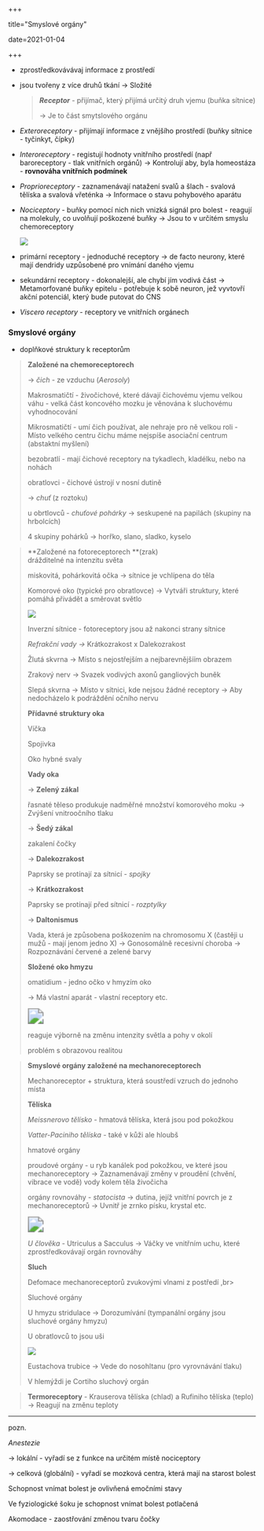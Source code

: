 +++

title="Smyslové orgány"

date=2021-01-04

+++

- zprostředkovávávaj informace z prostředí

- jsou tvořeny z více druhů tkání $\to$ Složité

  > ***Receptor*** - přijímač, který přijímá určitý druh vjemu (buňka sítnice)<br>
  >
  > $\to$ Je to část smytslového orgánu

- *Exteroreceptory* - přijímají informace z vnějšího prostředí (buňky sítnice - tyčinkyt, čípky)

- *Interoreceptory* - registují hodnoty vnitřního prostředí (např baroreceptory - tlak vnitřních orgánů) $\to$ Kontrolují aby, byla homeostáza - **rovnováha vnitřních podmínek**

- *Proprioreceptory* - zaznamenávají natažení svalů a šlach - svalová tělíska a svalová vřeténka $\to$ Informace o stavu pohybového aparátu

- *Nociceptory* - buňky pomocí nich nich vnizká signál pro bolest - reagují na molekuly, co uvolňují poškozené buňky $\to$ Jsou to v určitém smyslu chemoreceptory

  ![](https://github.com/cervthecoder/github_images/blob/master/Screenshot%202021-02-04%20at%2008.44.02.png?raw=true)

- primární receptory - jednoduché receptory $\to$ de facto neurony, které mají dendridy uzpůsobené pro vnímání daného vjemu

- sekundární receptory - dokonalejší, ale chybí jím vodivá část $\to$ Metamorfované buňky epitelu - potřebuje k sobě neuron, jež vyvtovří akční potenciál, který bude putovat do CNS

- *Viscero receptory* - receptory ve vnitřních orgánech

### Smyslové orgány

- doplňkové struktury k receptorům

> **Založené na chemoreceptorech** <br>
>
> $\to$ *čich* - ze vzduchu (*Aerosoly*) <br>
>
> Makrosmatičtí - živočichové, které dávají čichovému vjemu velkou váhu - velká část koncového mozku je věnována k sluchovému vyhodnocování <br>
>
> Mikrosmatičtí - umí čich používat, ale nehraje pro ně velkou roli - Místo velkého centru čichu máme nejspíše asociační centrum (abstaktní myšlení) <br>
>
> bezobratlí - mají čichové receptory na tykadlech, kladélku, nebo na nohách <br>
>
> obratlovci - čichové ústrojí v nosní dutině <br>
>
> $\to$ *chuť* (z roztoku) <br>
>
> u obrtlovců - *chuťové pohárky* $\to$ seskupené na papilách (skupiny na hrbolcích) <br>
>
> 4 skupiny pohárků $\to$ horřko, slano, sladko, kyselo

> **Založené na fotoreceptorech **(zrak)<br> drážditelné na intenzitu světa <br>
>
> miskovitá, pohárkovitá očka $\to$ sítnice je vchlípena do těla<br>
>
> Komorové oko (typické pro obratlovce) $\to$ Vytváři struktury, které pomáhá přivádět a směrovat světlo
>
> ![](https://github.com/cervthecoder/github_images/blob/master/Schematic_diagram_of_the_human_eye_cs.svg.png?raw=true)<br>
>
> Inverzní sítnice - fotoreceptory jsou až nakonci strany sítnice<br>
>
> *Refrakční vady $\to$* Krátkozrakost x Dalekozrakost <br>
>
> Žlutá skvrna $\to$ Místo s nejostřejším a nejbarevnějšíím obrazem <br>
>
> Zrakový nerv $\to$ Svazek vodivých axonů gangliových buněk <br>
>
> Slepá skvrna $\to$ Místo v sítnici, kde nejsou žádné receptory $\to$ Aby nedocházelo k podráždění očního nervu <br>
>
> **Přídavné struktury oka** <br>
>
> Víčka <br>
>
> Spojivka <br>
>
> Oko hybné svaly <br>
>
> **Vady oka** <br>
>
> $\to$ **Zelený zákal** <br>
>
> řasnaté těleso produkuje nadměřné množství komorového moku $\to$ Zvýšení vnitroočního tlaku <br>
>
> $\to$ **Šedý zákal** <br>
>
> zakalení čočky <br>
>
> $\to$ **Dalekozrakost** <br>
>
> Paprsky se protínají za sítnicí - *spojky* <br>
>
> $\to$ **Krátkozrakost** <br>
>
> Paprsky se protínají před sítnicí - *rozptylky* <br>
>
> $\to$ **Daltonismus** <br>
>
> Vada, která je způsobena poškozením na chromosomu X (častěji u mužů - mají jenom jedno X) $\to$ Gonosomálně recesivní choroba $\to$ Rozpoznávání červené a zelené barvy <br>
>
> **Složené oko hmyzu** <br>
>
> omatidium - jedno očko v hmyzím oko <br>
>
> $\to$ Má vlastní aparát - vlastní receptory etc. <br>
>
> <img src="https://github.com/cervthecoder/github_images/blob/master/download.jpeg?raw=true" style="zoom:200%;" /> <br>
>
> reaguje výborně na změnu intenzity světla a pohy v okolí <br>
>
> problém s obrazovou realitou <br>

> **Smyslové orgány založené na mechanoreceptorech** <br>
>
> Mechanoreceptor + struktura, která soustředí vzruch do jednoho místa <br>
>
> **Tělíska** <br>
>
> *Meissnerovo tělísko* - hmatová tělíska, která jsou pod pokožkou <br>
>
> *Vatter-Paciniho tělíska* - také v kůži ale hloubš <br>
>
> hmatové orgány <br>
>
> proudové orgány - u ryb kanálek pod pokožkou, ve které jsou mechanoreceptory $\to$  Zaznamenávají změny v proudění (chvění, vibrace ve vodě) vody kolem těla živočicha <br>
>
> orgány rovnováhy - *statocista* $\to$ dutina, jejíž vnitřní povrch je z mechanoreceptorů $\to$ Uvnitř je zrnko písku, krystal etc. <br>
>
> <img src="https://github.com/cervthecoder/github_images/blob/master/download%20(1).jpeg?raw=true" style="zoom:200%;" /> <br>
>
> *U člověka* - Utriculus a Sacculus $\to$ Váčky ve vnitřním uchu, které zprostředkovávají orgán rovnováhy <br>
>
> **Sluch**<br>
>
> Defomace mechanoreceptorů zvukovými vlnami z postředí ,br>
>
> Sluchové orgány <br>
>
> U hmyzu stridulace $\to$ Dorozumívání (tympanální orgány jsou sluchové orgány hmyzu) <br>
>
> U obratlovců to jsou uši <br>
>
> ![](https://github.com/cervthecoder/github_images/blob/master/ucho.png?raw=true)<br>
>
> Eustachova trubice $\to$ Vede do nosohltanu (pro vyrovnávání tlaku) <br>
>
> V hlemýždi je Cortiho sluchový orgán <br>
>
> 

> **Termoreceptory** - Krauserova tělíska (chlad) a Rufiniho tělíska (teplo) $\to$ Reagují na změnu teploty

---

pozn.

*Anestezie* <br>

$\to$ lokální - vyřadí se z funkce na určitém místě nociceptory <br>

$\to$ celková (globální) - vyřadí se mozková centra, která mají na starost bolest <br>

Schopnost vnímat bolest je ovlivňená emočními stavy <br>

Ve fyziologické šoku je schopnost vnímat bolest potlačená<br>

Akomodace - zaostřování změnou tvaru čočky